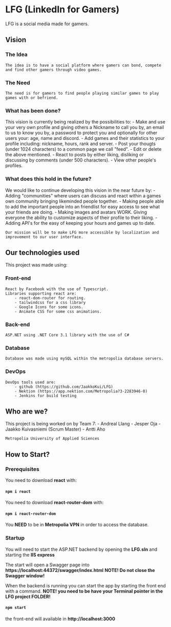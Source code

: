 # LFG (LinkedIn for Gamers)

LFG is a social media made for gamers.

## Vision

### The Idea
	The idea is to have a social platform where gamers can bond, compete and find other gamers through video games.

### The Need
	The need is for gamers to find people playing similar games to play games with or befriend.


### What has been done?
This vision is currently being realized by the possibilities to:
	- Make and use your very own profile and giving others a Nickname to call you by, an email to us to know you by, a password to protect you 
	  and optionally for other users your: age, name and discord.
	- Add games and their statistics to your profile including: nickname, hours, rank and server.
	- Post your thougts (under 1024 characters) to a common page we call "feed".
	- Edit or delete the above mentioned.
	- React to posts by either liking, disliking or discussing by comments (under 500 characters).
	- View other people's profiles.

### What does this hold in the future?
We would like to continue developing this vision in the near future by:
	- Adding "communities" where users can discuss and react within a games own community bringing likeminded people together.
	- Making people able to add the important people into an friendlist for easy access to see what your friends are doing.
	- Making images and avatars WORK. Giving everyone the ability to customize aspects of their profile to their liking.
	- Adding API's for the easy of keeping your hours and games up to date.
	
	Our mission will be to make LFG more accessible by localization and improvement to our user interface.

## Our technologies used
This project was made using:
	
### Front-end
	React by Facebook with the use of Typescript. 
	Libraries supporting react are:
		- react-dom-router for routing.
		- tailwindcss for a css library
		- Google Icons for some icons.
		- Animate CSS for some css animations.

### Back-end
	ASP.NET using .NET Core 3.1 library with the use of C#

### Database
	Database was made using mySQL within the metropolia database servers.

### DevOps
	DevOps tools used are:
		- github (https://github.com/JaakkoKui/LFG)
		- Nektion (https://app.nektion.com/Metropolia?3-2283946-0)
		- Jenkins for build testing




## Who are we?
This project is being worked on by Team 7:
	- Andreal Llang
	- Jesper Oja
	- Jaakko Kuivasniemi (Scrum Master)
	- Antti Aho
	
	Metropolia University of Applied Sciences

## How to Start?

### Prerequisites

You need to download **react** with:

#### `npm i react`

You need to download **react-router-dom** with:

#### `npm i react-router-dom`

You **NEED** to be in **Metropolia VPN** in order to access the database.

### Startup

You will need to start the ASP.NET backend by opening the **LFG.sln** and starting the **IIS express**

The start will open a Swagger page into **https://localhost:44372/swagger/index.html** 
**NOTE! Do not close the Swagger window!**

When the backend is running you can start the app by starting the front end with a command. 
**NOTE! you need to be have your Terminal pointer in the LFG project FOLDER!** 

#### `npm start`

the front-end will available in **http://localhost:3000**